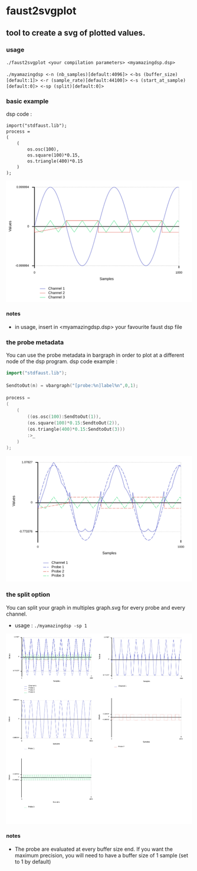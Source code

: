 # faust2svgplot
## tool to create a svg of plotted values.

### usage
```
./faust2svgplot <your compilation parameters> <myamazingdsp.dsp> 

./myamazingdsp <-n (nb_samples)[default:4096]> <-bs (buffer_size)[default:1]> <-r (sample_rate)[default:44100]> <-s (start_at_sample)[default:0]> <-sp (split)[default:0]>
```
### basic example 
dsp code :
```
import("stdfaust.lib");
process = 
(
    (
        os.osc(100),
        os.square(100)*0.15,
        os.triangle(400)*0.15
    )
);
```
![example](/example.png)

#### notes
* in usage, insert in <myamazingdsp.dsp> your favourite faust dsp file


###  the probe metadata 
You can use the probe metadata in bargraph in order to plot at a different node of the dsp program.
dsp code example :
```cpp
import("stdfaust.lib");

SendtoOut(n) = vbargraph("[probe:%n]label%n",0,1);

process = 
(
    (
        ((os.osc(100):SendtoOut(1)),
        (os.square(100)*0.15:SendtoOut(2)),
        (os.triangle(400)*0.15:SendtoOut(3)))
        :>_
    )
);
```
![probe example](/probeexample.png)

### the split option
You can split your graph in multiples graph.svg for every probe and every channel.
* usage : `./myamazingdsp -sp 1`

![example](/splitexample.png)


#### notes
* The probe are evaluated at every buffer size end. 
If you want the maximum precision, you will need to have a buffer size of 1 sample (set to 1 by default)
